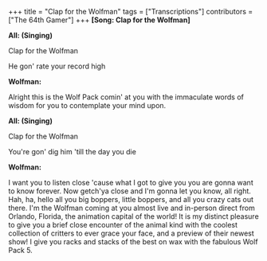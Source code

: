 +++
title = "Clap for the Wolfman"
tags = ["Transcriptions"]
contributors = ["The 64th Gamer"]
+++
**[Song: Clap for the Wolfman]**

**All: (Singing)**

Clap for the Wolfman

He gon' rate your record high

**Wolfman:**

Alright this is the Wolf Pack comin' at you with the immaculate words of wisdom for you to contemplate your mind upon.

**All: (Singing)**

Clap for the Wolfman

You're gon' dig him 'till the day you die

**Wolfman:** 

I want you to listen close 'cause what I got to give you you are gonna want to know forever. Now getch'ya close and I'm gonna let you know, all right. Hah, ha, hello all you big boppers, little boppers, and all you crazy cats out there. I'm the Wolfman coming at you almost live and in-person direct from Orlando, Florida, the animation capital of the world! It is my distinct pleasure to give you a brief close encounter of the animal kind with the coolest collection of critters to ever grace your face, and a preview of their newest show! I give you racks and stacks of the best on wax with the fabulous Wolf Pack 5.
